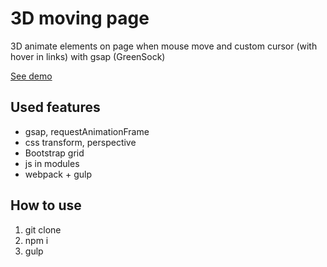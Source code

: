 <h1>3D moving page</h1>
<p>3D animate elements on page when mouse move and custom cursor (with hover in links) with gsap (GreenSock)</p>
<p><a href="https://systemshock89.github.io/demo-3d-moving-page/">See demo</a></p>

<h2>Used features</h2>
<ul>
    <li>gsap, requestAnimationFrame</li>
    <li>css transform, perspective</li>
    <li>Bootstrap grid</li>
    <li>js in modules</li>
    <li>webpack + gulp</li>
</ul>

<h2>How to use</h2>
<ol>
    <li>git clone</li>
    <li>npm i</li>
    <li>gulp</li>
</ol>